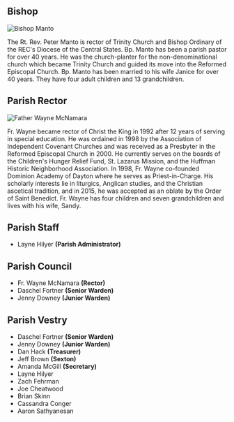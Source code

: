 ## Bishop

<div class="img-float clear">
  <img src="/images/clergy-bp-manto.jpeg" alt="Bishop Manto" />
</div>

The Rt. Rev. Peter Manto is rector of Trinity Church and Bishop Ordinary of the REC's Diocese
of the Central States. Bp. Manto has been a parish pastor for over 40 years. He was the
church-planter for the non-denominational church which became Trinity Church and guided its 
move into the Reformed Episcopal Church. Bp. Manto has been married to his wife Janice for
over 40 years. They have four adult children and 13 grandchildren.

## Parish Rector

<div class="img-float clear">
  <img src="/images/clergy-fr-wayne.jpeg" alt="Father Wayne McNamara" />
</div>

Fr. Wayne became rector of Christ the King in 1992 after 12 years of serving in special education.
He was ordained in 1998 by the Association of Independent Covenant Churches and was received as
a Presbyter in the Reformed Episcopal Church in 2000. He currently serves on the boards of the
Children's Hunger Relief Fund, St. Lazarus Mission, and the Huffman Historic Neighborhood Association.
In 1998, Fr. Wayne co-founded Dominion Academy of Dayton where he serves as Priest-in-Charge. His
scholarly interests lie in liturgics, Anglican studies, and the Christian ascetical tradition, and
in 2015, he was accepted as an oblate by the Order of Saint Benedict. Fr. Wayne has four children
and seven grandchildren and lives with his wife, Sandy.

## Parish Staff

- Layne Hilyer **(Parish Administrator)**

## Parish Council

- Fr. Wayne McNamara **(Rector)**
- Daschel Fortner **(Senior Warden)**
- Jenny Downey **(Junior Warden)**

## Parish Vestry

- Daschel Fortner **(Senior Warden)**
- Jenny Downey **(Junior Warden)**
- Dan Hack **(Treasurer)**
- Jeff Brown **(Sexton)**
- Amanda McGill **(Secretary)**
- Layne Hilyer
- Zach Fehrman
- Joe Cheatwood
- Brian Skinn
- Cassandra Conger
- Aaron Sathyanesan